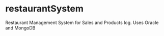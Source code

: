 # restaurantSystem
Restaurant Management System for Sales and Products log. Uses Oracle and MongoDB
